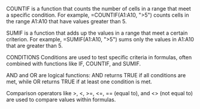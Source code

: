 COUNTIF is a function that counts the number of cells in a range that meet a specific condition. 
For example, =COUNTIF(A1:A10, ">5") counts cells in the range A1:A10 that have values greater than 5.
	
SUMIF is a function that adds up the values in a range that meet a certain criterion. 
For example, =SUMIF(A1:A10, ">5") sums only the values in A1:A10 that are greater than 5.

CONDITIONS
Conditions are used to test specific criteria in formulas, often combined with functions like IF, COUNTIF, and SUMIF.

AND and OR are logical functions: AND returns TRUE if all conditions are met, while OR returns TRUE if at least one condition is met.

Comparison operators like >, <, >=, <=, == (equal to), and <> (not equal to) are used to compare values within formulas.
